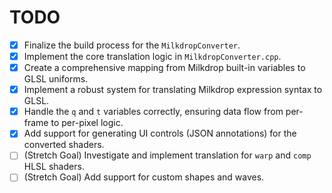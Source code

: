 # TODO

- [x] Finalize the build process for the `MilkdropConverter`.
- [x] Implement the core translation logic in `MilkdropConverter.cpp`.
- [x] Create a comprehensive mapping from Milkdrop built-in variables to GLSL uniforms.
- [x] Implement a robust system for translating Milkdrop expression syntax to GLSL.
- [x] Handle the `q` and `t` variables correctly, ensuring data flow from per-frame to per-pixel logic.
- [x] Add support for generating UI controls (JSON annotations) for the converted shaders.
- [ ] (Stretch Goal) Investigate and implement translation for `warp` and `comp` HLSL shaders.
- [ ] (Stretch Goal) Add support for custom shapes and waves.